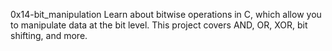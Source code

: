 0x14-bit_manipulation
Learn about bitwise operations in C, which allow you to manipulate data at the bit level. This project covers AND, OR, XOR, bit shifting, and more.
